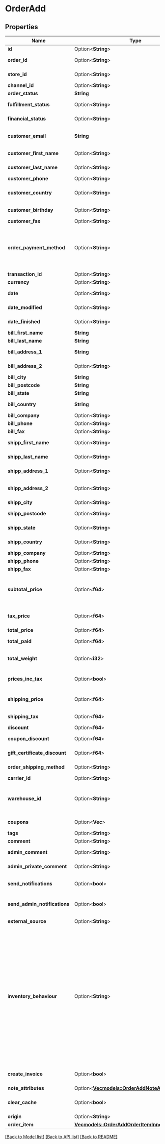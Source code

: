 # OrderAdd

## Properties

Name | Type | Description | Notes
------------ | ------------- | ------------- | -------------
**id** | Option<**String**> | Defines order's id | [optional]
**order_id** | Option<**String**> | Defines the order id if it is supported by the cart | [optional]
**store_id** | Option<**String**> | Defines store id where the order should be assigned | [optional]
**channel_id** | Option<**String**> | Channel ID | [optional]
**order_status** | **String** | Defines order status. | 
**fulfillment_status** | Option<**String**> | Create order with fulfillment status | [optional]
**financial_status** | Option<**String**> | Create order with financial status | [optional]
**customer_email** | **String** | Defines the customer specified by email for whom order has to be created | 
**customer_first_name** | Option<**String**> | Specifies customer's first name | [optional]
**customer_last_name** | Option<**String**> | Specifies customer’s last name | [optional]
**customer_phone** | Option<**String**> | Specifies customer’s phone | [optional]
**customer_country** | Option<**String**> | Specifies customer's address ISO code or name of country | [optional]
**customer_birthday** | Option<**String**> | Specifies customer’s birthday | [optional]
**customer_fax** | Option<**String**> | Specifies customer’s fax | [optional]
**order_payment_method** | Option<**String**> | Defines order payment method.<br/>Setting order_payment_method on Shopify will also change financial_status field value to 'paid' | [optional]
**transaction_id** | Option<**String**> | Payment transaction id | [optional]
**currency** | Option<**String**> | Currency code of order | [optional]
**date** | Option<**String**> | Specifies an order creation date in format Y-m-d H:i:s | [optional]
**date_modified** | Option<**String**> | Specifies order's  modification date | [optional]
**date_finished** | Option<**String**> | Specifies order's  finished date | [optional]
**bill_first_name** | **String** | Specifies billing first name | 
**bill_last_name** | **String** | Specifies billing last name | 
**bill_address_1** | **String** | Specifies first billing address | 
**bill_address_2** | Option<**String**> | Specifies second billing address | [optional]
**bill_city** | **String** | Specifies billing city | 
**bill_postcode** | **String** | Specifies billing postcode | 
**bill_state** | **String** | Specifies billing state code | 
**bill_country** | **String** | Specifies billing country code | 
**bill_company** | Option<**String**> | Specifies billing company | [optional]
**bill_phone** | Option<**String**> | Specifies billing phone | [optional]
**bill_fax** | Option<**String**> | Specifies billing fax | [optional]
**shipp_first_name** | Option<**String**> | Specifies shipping first name | [optional]
**shipp_last_name** | Option<**String**> | Specifies shipping last name | [optional]
**shipp_address_1** | Option<**String**> | Specifies first shipping address | [optional]
**shipp_address_2** | Option<**String**> | Specifies second address line of a shipping street address | [optional]
**shipp_city** | Option<**String**> | Specifies shipping city | [optional]
**shipp_postcode** | Option<**String**> | Specifies shipping postcode | [optional]
**shipp_state** | Option<**String**> | Specifies shipping state code | [optional]
**shipp_country** | Option<**String**> | Specifies shipping country code | [optional]
**shipp_company** | Option<**String**> | Specifies shipping company | [optional]
**shipp_phone** | Option<**String**> | Specifies shipping phone | [optional]
**shipp_fax** | Option<**String**> | Specifies shipping fax | [optional]
**subtotal_price** | Option<**f64**> | Total price of all ordered products multiplied by their number, excluding tax, shipping price and discounts | [optional]
**tax_price** | Option<**f64**> | The value of tax cost for order | [optional][default to 0]
**total_price** | Option<**f64**> | Defines order's total price | [optional]
**total_paid** | Option<**f64**> | Defines total paid amount for the order | [optional]
**total_weight** | Option<**i32**> | Defines the sum of all line item weights in grams for the order | [optional]
**prices_inc_tax** | Option<**bool**> | Indicates whether prices and subtotal includes tax. | [optional][default to false]
**shipping_price** | Option<**f64**> | Specifies order's shipping price | [optional][default to 0]
**shipping_tax** | Option<**f64**> | Specifies order's shipping price tax | [optional]
**discount** | Option<**f64**> | Specifies order's discount | [optional]
**coupon_discount** | Option<**f64**> | Specifies order's coupon discount | [optional]
**gift_certificate_discount** | Option<**f64**> | Discounts for order with gift certificates | [optional]
**order_shipping_method** | Option<**String**> | Defines order shipping method | [optional]
**carrier_id** | Option<**String**> | Defines tracking carrier id | [optional]
**warehouse_id** | Option<**String**> | This parameter is used for selecting a warehouse where you need to set/modify a product quantity. | [optional]
**coupons** | Option<**Vec<String>**> | Coupons that will be applied to order | [optional]
**tags** | Option<**String**> | Order tags | [optional]
**comment** | Option<**String**> | Specifies order comment | [optional]
**admin_comment** | Option<**String**> | Specifies admin's order comment | [optional]
**admin_private_comment** | Option<**String**> | Specifies private admin's order comment | [optional]
**send_notifications** | Option<**bool**> | Send notifications to customer after order was created | [optional][default to false]
**send_admin_notifications** | Option<**bool**> | Notify admin when new order was created. | [optional][default to false]
**external_source** | Option<**String**> | Identifying the system used to generate the order | [optional]
**inventory_behaviour** | Option<**String**> | The behaviour to use when updating inventory.<hr><div style=\"font-style:normal\">Values description:<div style=\"margin-left: 2%; padding-top: 2%\"><div style=\"font-size:85%\"><b>bypass</b> = Do not claim inventory </br></br><b>decrement_ignoring_policy</b> = Ignore the product's </br> inventory policy and claim amounts</br></br><b>decrement_obeying_policy</b> =  Obey the product's </br> inventory policy.</br></br></div></div></div> | [optional][default to bypass]
**create_invoice** | Option<**bool**> | Defines whether the invoice is created automatically along with the order | [optional][default to false]
**note_attributes** | Option<[**Vec<models::OrderAddNoteAttributesInner>**](OrderAdd_note_attributes_inner.md)> | Defines note attributes | [optional]
**clear_cache** | Option<**bool**> | Is cache clear required | [optional][default to true]
**origin** | Option<**String**> | The source of the order | [optional]
**order_item** | [**Vec<models::OrderAddOrderItemInner>**](OrderAdd_order_item_inner.md) |  | 

[[Back to Model list]](../README.md#documentation-for-models) [[Back to API list]](../README.md#documentation-for-api-endpoints) [[Back to README]](../README.md)


